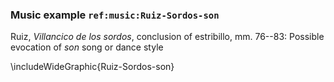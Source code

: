 ### Music example `ref:music:Ruiz-Sordos-son`

Ruiz, *Villancico de los sordos*, conclusion of estribillo, mm. 76--83: Possible
evocation of *son* song or dance style
<!--- mm. -->

\includeWideGraphic{Ruiz-Sordos-son}

